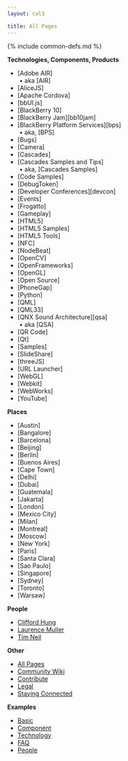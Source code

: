 ```yaml
---
layout: col3

title: All Pages
---
```

{% include common-defs.md %}

**Technologies, Components, Products**

* [Adobe AIR]  
&nbsp;&bull; aka [AIR]
* [AliceJS]
* [Apache Cordova]
* [bbUI.js]
* [BlackBerry 10]
* [BlackBerry Jam][bb10jam]
* [BlackBerry Platform Services][bps]  
&nbsp;&bull; aka, [BPS]
* [Bugs]
* [Camera]
* [Cascades]
* [Cascades Samples and Tips]  
&nbsp;&bull; aka, [Cascades Samples]
* [Code Samples]
* [DebugToken]
* [Developer Conferences][devcon]
* [Events]
* [Frogatto]
* [Gameplay]
* [HTML5]
* [HTML5 Samples]
* [HTML5 Tools]
* [NFC]
* [NodeBeat]
* [OpenCV]
* [OpenFrameworks]
* [OpenGL]
* [Open Source]
* [PhoneGap]
* [Python]
* [QML]
* [QML33]
* [QNX Sound Architecture][qsa]  
&nbsp;&bull; aka [QSA]  
* [QR Code]
* [Qt]
* [Samples]
* [SlideShare]
* [threeJS]
* [URL Launcher]
* [WebGL]
* [Webkit]
* [WebWorks]
* [YouTube]

**Places**

* [Austin]
* [Bangalore]
* [Barcelona]
* [Beijing]
* [Berlin]
* [Buenos Aires]
* [Cape Town]
* [Delhi]
* [Dubai]
* [Guatemala]
* [Jakarta]
* [London]
* [Mexico City]
* [Milan]
* [Montreal]
* [Moscow]
* [New York]
* [Paris]
* [Santa Clara]
* [Sao Paulo]
* [Singapore]
* [Sydney]
* [Toronto]
* [Warsaw]

**People**

* [Clifford Hung](Clifford_Hung.html)
* [Laurence Muller](Laurence_Muller.html)
* [Tim Neil](Tim_Neil.html)

**Other**

* [All Pages](All_Pages.html)
* [Community Wiki](Community_Wiki.html)
* [Contribute](other/Contribute.html)
* [Legal](other/Legal.html)
* [Staying Connected](Staying_Connected.html)

**Examples**

* [Basic](other/example-basic.html)
* [Component](other/example-component.html)
* [Technology](other/example-technology.html)
* [FAQ](other/example-faq.html)
* [People](other/example-people.html)

